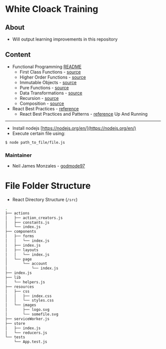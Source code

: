 White Cloack Training
===

About
---
- Will output learning improvements in this repository

Content
---
* Functional Programming [README](https://github.com/godmode97/wc-training/blob/master/01%20functions/)
  * First Class Functions - [source](https://github.com/godmode97/wc-training/blob/master/01%20functions#first-class-functions)
  * Higher Order Functions - [source](https://github.com/godmode97/wc-training/blob/master/01%20functions#higher-order-functions)
  * Immutable Objects - [source](https://github.com/godmode97/wc-training/blob/master/01%20functions#immutable)
  * Pure Functions - [source](https://github.com/godmode97/wc-training/blob/master/01%20functions#pure-functions)
  * Data Transformations - [source](https://github.com/godmode97/wc-training/blob/master/01%20functions#data-transformations)
  * Recursion - [source](https://github.com/godmode97/wc-training/blob/master/01%20functions#recursion)
  * Composition - [source](https://github.com/godmode97/wc-training/blob/master/01%20functions#composition)
* React Best Practices - [reference](https://github.com/markerikson/react-redux-links/blob/master/react-architecture.md)
  * React Best Practices and Patterns - [reference](http://seanamarasinghe.com/developer/react-best-practices-patterns/)
Up And Running
---

* Install nodejs [https://nodejs.org/en/](https://nodejs.org/en/)
* Execute certain file using:

```bash
$ node path_to_file/file.js
```

### Maintainer

- Neil James Monzales -  [godmode97](github.com/godmode97)

File Folder Structure
===
  - React Directory Structure (`/src`)
```bash
.
├── actions
│   ├── action_creators.js
│   ├── constants.js
│   └── index.js
├── components
│   ├── forms
│   │   └── index.js
│   ├── index.js
│   ├── layouts
│   │   └── index.js
│   └── page
│       └── account
│           └── index.js
├── index.js
├── lib
│   └── helpers.js
├── resources
│   ├── css
│   │   ├── index.css
│   │   └── styles.css
│   └── images
│       ├── logo.svg
│       └── somefile.svg
├── serviceWorker.js
├── store
│   ├── index.js
│   └── reducers.js
└── tests
    └── App.test.js
```
